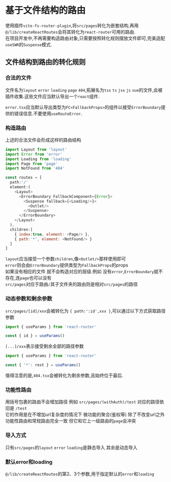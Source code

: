 # 基于文件结构的路由

使用插件`vite-fs-router-plugin`,将`src/pages`转化为嵌套结构,再用`@/lib/createReactRoutes`会将其转化为`react-router`可用的路由.  
在项目开发中,不再需要构造路由对象,只需要按照转化规则摆放文件即可,完美适配`useSWR`的`Suspense`模式.

## 文件结构到路由的转化规则

### 合法的文件

文件名为`layout` `error` `loading` `page` `404`,拓展名为`tsx` `ts` `jsx` `js` `vue`的文件,会被插件收集.这些文件应当默认导出一个`react`组件.

`error.tsx`应当默认导出类型为`FC<FallbackProps>`的组件以接受`ErrorBoundary`提供的错误信息.不要使用`useRouteError`.

### 构造路由

上述的合法文件会形成这样的路由结构

```js
import Layout from 'layout'
import Error from 'error'
import Loading from 'loading'
import Page from 'page'
import NotFound from '404'

const routes = [
  path:'/'
  element:(
    <Layout>
      <ErrorBoundary FallbackComponent={Error}>
        <Suspense fallback={<Loading/>}>
          <Outlet/>
        </Suspense>
      </ErrorBoundary>
    </Layout>
  ),
  children:[
    { index:true, element: <Page/> },
    { path:'*', element: <NotFound/> }
  ]
]
```

`layout`应当接受一个参数`children`,像`<Outlet/>`那样使用即可  
`error`则会由`ErrorBoundary`提供类型为`FallbackProps`的props  
如果没有相应的文件 就不会构造对应的层级.例如 没有`error`,`ErrorBoundary`就不存在,连`page`也可以没有  
`src/pages`对应于路由`/`其子文件夹的路由则是相对`src/pages`的路径

### 动态参数和剩余参数

`src/pages/[id]/xxx`会被转化为 `{ path:':id',xxx }`,可以通过以下方式获取路径参数

```ts
import { useParams } from 'react-router'

const { id } = useParams()
```

`[...]/xxx`表示接受剩余全部的路径参数

```ts
import { useParams } from 'react-router'

const { '*': rest } = useParams()
```

值得注意的是,`404.tsx`会被转化为剩余参数,且始终位于最后.

### 功能性路由

用括号包裹的路由不会增加路径 例如 `src/pages/(withAuth)/test` 对应的路径依旧是 `/test`  
它的作用是在不增加url复杂度的情况下 做功能的聚合(鉴权等)
除了不改变url之外 功能性路由和常规路由完全一致 但它和它上一级路由的`page`会冲突

### 导入方式

只有`src/pages`的`layout` `error` `loading`是静态导入 其余是动态导入

### 默认error和loading

`@/lib/createReactRoutes`的第2、3个参数,用于指定默认的`error`和`loading`

